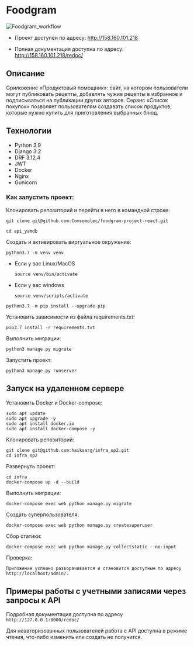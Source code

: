 # Foodgram

![Foodgram_workflow](https://github.com/comsomolec/yamdb_final/actions/workflows/main.yml/badge.svg)

* Проект доступен по адресу: http://158.160.101.218

* Полная документация доступна по адресу: http://158.160.101.218/redoc/

## Описание
Gриложение «Продуктовый помощник»: сайт, на котором пользователи могут публиковать рецепты, добавлять чужие рецепты в избранное и подписываться на публикации других авторов. Сервис «Список покупок» позволяет пользователям создавать список продуктов, которые нужно купить для приготовления выбранных блюд. 

## Технологии
- Python 3.9
- Django 3.2
- DRF 3.12.4
- JWT
- Docker
- Nginx
- Gunicorn


### Как запустить проект:

Клонировать репозиторий и перейти в него в командной строке:

```
git clone git@github.com:Comsomolec/foodgram-project-react.git
```

```
cd api_yamdb
```

Cоздать и активировать виртуальное окружение:

```
python3.7 -m venv venv
```

* Если у вас Linux/MacOS

    ```
    source venv/bin/activate
    ```

* Если у вас windows

    ```
    source venv/scripts/activate
    ```

```
python3.7 -m pip install --upgrade pip
```

Установить зависимости из файла requirements.txt:

```
pip3.7 install -r requirements.txt
```

Выполнить миграции:

```
python3 manage.py migrate
```

Запустить проект:

```
python3 manage.py runserver
```

## Запуск на удаленном сервере

Установить Docker и Docker-compose:

```
sudo apt update
sudo apt upgrade -y
sudo apt install docker.io
sudo apt install docker-compose -y
```
Клонировать репозиторий:

```
git clone git@github.com:haiksarg/infra_sp2.git
cd infra_sp2
```

Развернуть проект:

```
cd infra
docker-compose up -d --build
```

Выполнить миграции:

```
docker-compose exec web python manage.py migrate
```

Создать суперпользователя:

```
docker-compose exec web python manage.py createsuperuser
```

Сбор статики:

```
docker-compose exec web python manage.py collectstatic --no-input
```

Проверка:

```
Приложение успешно разворачивается и становится доступным по адресу http://localhost/admin/.
```

## Примеры работы с учетными записями через запросы к API
Подробная документация доступна по адресу `http://127.0.0.1:8000/redoc/`

Для неавторизованных пользователей работа с API доступна в режиме чтения, что-либо изменить или создать не получится.

